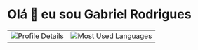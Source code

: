 # Olá 👋 eu sou Gabriel Rodrigues 

<table>
  <tr>
    <td valign="top">
      <img src="https://github-profile-summary-cards.vercel.app/api/cards/profile-details?username=grodrigues49168&theme=dark" alt="Profile Details" />
    </td>
    <td valign="top">
      <img src="https://github-profile-summary-cards.vercel.app/api/cards/repos-per-language?username=grodrigues49168&theme=dark" alt="Most Used Languages" />
    </td>
  </tr>
</table>

